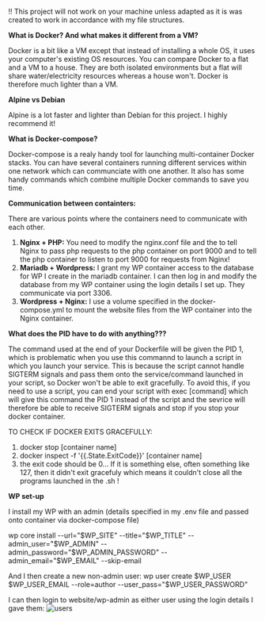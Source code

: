 !! This project will not work on your machine unless adapted as it is was created to work in accordance with my file structures.

**What is Docker? And what makes it different from a VM?**

Docker is a bit like a VM except that instead of installing a whole OS, it uses your computer's existing OS resources.
You can compare Docker to a flat and a VM to a house. They are both isolated environments but a flat will share water/electricity resources whereas a house won't.
Docker is therefore much lighter than a VM.

**Alpine vs Debian**

Alpine is a lot faster and lighter than Debian for this project. I highly recommend it!

**What is Docker-compose?**

Docker-compose is a realy handy tool for launching multi-container Docker stacks. 
You can have several containers running different services within one network which can communciate with one another.
It also has some handy commands which combine multiple Docker commands to save you time.

**Communication between containters:**

There are various points where the containers need to communicate with each other.
1) **Nginx + PHP:** You need to modify the nginx.conf file and the to tell Nginx to pass php requests to the php container on port 9000 
and to tell the php container to listen to port 9000 for requests from Nginx!
2) **Mariadb + Wordpress:** I grant my WP container access to the database for WP I create in the mariadb container. 
I can then log in and modify the database from my WP container using the login details I set up. They communicate via port 3306.
3) **Wordpress + Nginx:** I use a volume specified in the docker-compose.yml to mount the website files from the WP container into the Nginx container.

**What does the PID have to do with anything???**

The command used at the end of your Dockerfile will be given the PID 1, which is problematic when you use this commannd to launch a script in which you launch your service. 
This is because the script cannot handle SIGTERM signals and pass them onto the service/command launched in your script, so Docker won't be able to exit gracefully. 
To avoid this, if you need to use a script, you can end your script with exec [command] which will give this command the PID 1 instead of the script 
and the sevrice will therefore be able to receive SIGTERM signals and stop if you stop your docker container. 

TO CHECK IF DOCKER EXITS GRACEFULLY:

1) docker stop [container name]
2) docker inspect -f '{{.State.ExitCode}}' [container name]
3) the exit code should be 0... If it is something else, often something like 127, then it didn't exit gracefuly which means it couldn't close all the programs launched in the .sh !

**WP set-up**

I install my WP with an admin (details specified in my .env file and passed onto container via docker-compose file)

wp core install --url="$WP_SITE" --title="$WP_TITLE" --admin_user="$WP_ADMIN" --admin_password="$WP_ADMIN_PASSWORD" --admin_email="$WP_EMAIL" --skip-email

And I then create a new non-admin user:
wp user create $WP_USER $WP_USER_EMAIL --role=author --user_pass="$WP_USER_PASSWORD"

I can then login to website/wp-admin as either user using the login details I gave them:
![users](https://user-images.githubusercontent.com/52970539/123985382-b990ee80-d9c5-11eb-9e12-83eeb2dbcd0d.png)


